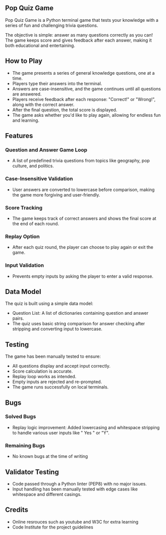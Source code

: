 ## Pop Quiz Game

Pop Quiz Game is a Python terminal game that tests your knowledge with a series of fun and challenging trivia questions. 

The objective is simple: answer as many questions correctly as you can! The game keeps score and gives feedback after each answer, making it both educational and entertaining.

## How to Play

* The game presents a series of general knowledge questions, one at a time.
* Players type their answers into the terminal.
* Answers are case-insensitive, and the game continues until all questions are answered.
* Players receive feedback after each response: "Correct!" or "Wrong!", along with the correct answer.
* After the final question, the total score is displayed.
* The game asks whether you'd like to play again, allowing for endless fun and learning.

## Features

### Question and Answer Game Loop
* A list of predefined trivia questions from topics like geography, pop culture, and politics.

### Case-Insensitive Validation
* User answers are converted to lowercase before comparison, making the game more forgiving and user-friendly.

### Score Tracking
* The game keeps track of correct answers and shows the final score at the end of each round.

### Replay Option
* After each quiz round, the player can choose to play again or exit the game.

### Input Validation
* Prevents empty inputs by asking the player to enter a valid response.

## Data Model

The quiz is built using a simple data model:
* Question List: A list of dictionaries containing question and answer pairs.
* The quiz uses basic string comparison for answer checking after stripping and converting input to lowercase.

## Testing

The game has been manually tested to ensure:
* All questions display and accept input correctly.
* Score calculation is accurate.
* Replay loop works as intended.
* Empty inputs are rejected and re-prompted.
* The game runs successfully on local terminals.

## Bugs

### Solved Bugs
* Replay logic improvement: Added lowercasing and whitespace stripping to handle various user inputs like " Yes " or "Y".

### Remaining Bugs
* No known bugs at the time of writing

## Validator Testing
* Code passed through a Python linter (PEP8) with no major issues.
* Input handling has been manually tested with edge cases like whitespace and different casings.

## Credits 
* Online resrouces such as youtube and W3C for extra learning
* Code Institute for the project guidelines

